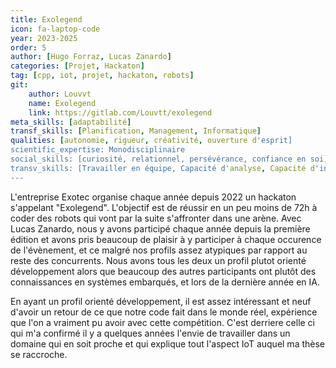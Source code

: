```yaml
---
title: Exolegend
icon: fa-laptop-code
year: 2023-2025
order: 5
author: [Hugo Forraz, Lucas Zanardo]
categories: [Projet, Hackaton]
tag: [cpp, iot, projet, hackaton, robots]
git: 
    author: Louvvt
    name: Exolegend
    link: https://gitlab.com/Louvtt/exolegend
meta_skills: [adaptabilité] 
transf_skills: [Planification, Management, Informatique]
qualities: [autonomie, rigueur, créativité, ouverture d'esprit]
scientific_expertise: Monodisciplinaire 
social_skills: [curiosité, relationnel, persévérance, confiance en soi]
transv_skills: [Travailler en équipe, Capacité d'analyse, Capacité d'innovation, Elaborer des solutions, Esprit critique]
---
```


L'entreprise Exotec organise chaque année depuis 2022 un hackaton s'appelant "Exolegend". L'objectif est de réussir en un peu moins de 72h à coder des robots qui vont par la suite s'affronter dans une arène.
Avec Lucas Zanardo, nous y avons participé chaque année depuis la première édition et avons pris beaucoup de plaisir à y participer à chaque occurence de l'évènement, et ce malgré nos profils assez atypiques par rapport au reste des concurrents. Nous avons tous les deux un profil plutot orienté développement alors que beaucoup des autres participants ont plutôt des connaissances en systèmes embarqués, et lors de la dernière année en IA.

En ayant un profil orienté développement, il est assez intéressant et neuf d'avoir un retour de ce que notre code fait dans le monde réel, expérience que l'on a vraiment pu avoir avec cette compétition. C'est derriere celle ci qui m'a confirmé il y a quelques années l'envie de travailler dans un domaine qui en soit proche et qui explique tout l'aspect IoT auquel ma thèse se raccroche.


<!-- ## Participation à Exolegends

### Description de l’activité

Contexte dans lequel vous avez exercé cette activité (entreprise, institution, association, secteur, taille, etc.) : Hackaton

Dans quel but avez-vous exercé cette activité ? : Evenement organisé par une entreprise (Exotec)

Décrivez de façon détaillée cette activité (il ne s’agit pas de décrire ce que vous auriez dû faire mais ce que vous avez fait réellement) : 2 participations (bientot 3) à un evenement. On a du monter des robots et les faire s'affronter dans des arenes. Le temps de developpement etait de 2 jours et 2 nuits. On a réussi à se hisser aux portes des qualifications sur les deux éditions (en ayant des profils assez atypique pour le milieu étant donné que l'on est deux personnes ne faisant que du développement et pas sur des plateformes embarqués, ce qui nous rend assez bons sur l'algorithmie mais beaucoup moins sur les spécificités de la plateforme).

Moyens (matériels, financiers, humains), outils, instruments, procédures, méthodes, techniques utilisés: 
- materiels : ordinateurs personnels ; robots fournis par l'entreprise ; C++
- financiers : transport pris en charge personnellement ; reste pris en charge par l'entreprise
- humains : équipe de 3. Coachs présents pour nous aider sur des difficultés liées au matériel ou à la programmation (pas l'algorithmie)

Pouvez-vous expliquer une situation-problème que vous avez eu à résoudre et la manière dont vous avez procédé ? 

### Auto-évaluation

Qu’avez-vous particulièrement réussi ? Qu’avez-vous aimé ? : 
- l'ambiance hackaton
- le sujet du hackaton en lui meme
- avoir un retour visuel de ce que notre programme fait (déplacer un robot)

Qu’est-ce qui vous a posé difficulté ? Que n’avez-vous pas aimé ? : 
- Réussir à implémenter un algorithme permettant d'évaluer à tout instant le meilleur chemin à emprunter sans demander trop de ressources
- Gérer l'accumulation de fatigue qui arrive petit à petit au cours des 60h
- Le coéquipier qui n'aide pas à avancer sur le projet et viens juste nous retarder sur les avancées

Que changeriez-vous si vous deviez recommencer ? : Le fait de vouloir démarrer directement avec les étapes compliquées avant de s'occuper des versions plus simples nous a posé beaucoup de problèmes, on va changer ça pour la prochaine édition (6 mars) et y aller incrémentalement -->
